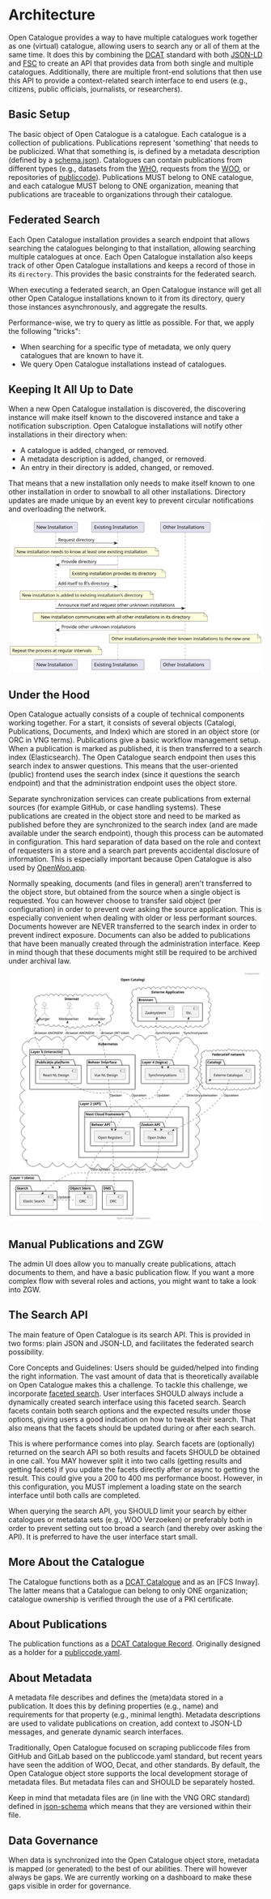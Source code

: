 # Architecture

Open Catalogue provides a way to have multiple catalogues work together as one (virtual) catalogue, allowing users to search any or all of them at the same time. It does this by combining the [DCAT](https://joinup.ec.europa.eu/collection/semic-support-centre/solution/dcat-application-profile-data-portals-europe/release/300) standard with both [JSON-LD](https://json-ld.org/) and [FSC](https://docs.fsc.nlx.io/introduction) to create an API that provides data from both single and multiple catalogues. Additionally, there are multiple front-end solutions that then use this API to provide a context-related search interface to end users (e.g., citizens, public officials, journalists, or researchers).

## Basic Setup
The basic object of Open Catalogue is a catalogue. Each catalogue is a collection of publications. Publications represent 'something' that needs to be publicized. What that something is, is defined by a metadata description (defined by a [schema.json](https://json-schema.org/)). Catalogues can contain publications from different types (e.g., datasets from the [WHO](https://www.who.int/data), requests from the [WOO](https://www.rijksoverheid.nl/onderwerpen/wet-open-overheid-woo), or repositories of [publiccode](https://docs.italia.it/italia/developers-italia/publiccodeyml-en/en/master/index.html)). Publications MUST belong to ONE catalogue, and each catalogue MUST belong to ONE organization, meaning that publications are traceable to organizations through their catalogue.

## Federated Search
Each Open Catalogue installation provides a search endpoint that allows searching the catalogues belonging to that installation, allowing searching multiple catalogues at once. Each Open Catalogue installation also keeps track of other Open Catalogue installations and keeps a record of those in its `directory`. This provides the basic constraints for the federated search.

When executing a federated search, an Open Catalogue instance will get all other Open Catalogue installations known to it from its directory, query those instances asynchronously, and aggregate the results.

Performance-wise, we try to query as little as possible. For that, we apply the following "tricks":
- When searching for a specific type of metadata, we only query catalogues that are known to have it.
- We query Open Catalogue installations instead of catalogues.

## Keeping It All Up to Date
When a new Open Catalogue installation is discovered, the discovering instance will make itself known to the discovered instance and take a notification subscription. Open Catalogue installations will notify other installations in their directory when:
- A catalogue is added, changed, or removed.
- A metadata description is added, changed, or removed.
- An entry in their directory is added, changed, or removed.

That means that a new installation only needs to make itself known to one other installation in order to snowball to all other installations. Directory updates are made unique by an event key to prevent circular notifications and overloading the network.

![Sequence Diagram network creation](https://raw.githubusercontent.com/OpenCatalogi/.github/main/docs/handleidingen/createnetwork.svg "Sequence Diagram network creation")

## Under the Hood
Open Catalogue actually consists of a couple of technical components working together. For a start, it consists of several objects (Catalogi, Publications, Documents, and Index) which are stored in an object store (or ORC in VNG terms). Publications give a basic workflow management setup. When a publication is marked as published, it is then transferred to a search index (Elasticsearch). The Open Catalogue search endpoint then uses this search index to answer questions. This means that the user-oriented (public) frontend uses the search index (since it questions the search endpoint) and that the administration endpoint uses the object store.

Separate synchronization services can create publications from external sources (for example GitHub, or case handling systems). These publications are created in the object store and need to be marked as published before they are synchronized to the search index (and are made available under the search endpoint), though this process can be automated in configuration. This hard separation of data based on the role and context of requesters in a store and a search part prevents accidental disclosure of information. This is especially important because Open Catalogue is also used by [OpenWoo.app](https://openwoo.app/).

Normally speaking, documents (and files in general) aren't transferred to the object store, but obtained from the source when a single object is requested. You can however choose to transfer said object (per configuration) in order to prevent over asking the source application. This is especially convenient when dealing with older or less performant sources. Documents however are NEVER transferred to the search index in order to prevent indirect exposure. Documents can also be added to publications that have been manually created through the administration interface. Keep in mind though that these documents might still be required to be archived under archival law.

![components](https://raw.githubusercontent.com/OpenCatalogi/.github/main/docs/handleidingen/components.svg "components")

## Manual Publications and ZGW
The admin UI does allow you to manually create publications, attach documents to them, and have a basic publication flow. If you want a more complex flow with several roles and actions, you might want to take a look into ZGW.  

## The Search API
The main feature of Open Catalogue is its search API. This is provided in two forms: plain JSON and JSON-LD, and facilitates the federated search possibility.

Core Concepts and Guidelines:
Users should be guided/helped into finding the right information. The vast amount of data that is theoretically available on Open Catalogue makes this a challenge. To tackle this challenge, we incorporate [faceted search](https://www.oxfordsemantic.tech/faqs/what-is-faceted-search#:~:text=Faceted%20search%20is%20a%20method,that%20we%20are%20looking%20for.). User interfaces SHOULD always include a dynamically created search interface using this faceted search. Search facets contain both search options and the expected results under those options, giving users a good indication on how to tweak their search. That also means that the facets should be updated during or after each search.

This is where performance comes into play. Search facets are (optionally) returned on the search API so both results and facets SHOULD be obtained in one call. You MAY however split it into two calls (getting results and getting facets) if you update the facets directly after or async to getting the result. This could give you a 200 to 400 ms performance boost. However, in this configuration, you MUST implement a loading state on the search interface until both calls are completed.

When querying the search API, you SHOULD limit your search by either catalogues or metadata sets (e.g., WOO Verzoeken) or preferably both in order to prevent setting out too broad a search (and thereby over asking the API). It is preferred to have the user interface start small.

## More About the Catalogue
The Catalogue functions both as a [DCAT Catalogue](https://semiceu.github.io/DCAT-AP/releases/3.0.0/#CataloguedResource) and as an [FCS Inway]. The latter means that a Catalogue can belong to only ONE organization; catalogue ownership is verified through the use of a PKI certificate.

## About Publications
The publication functions as a [DCAT Catalogue Record](https://semiceu.github.io/DCAT-AP/releases/3.0.0/#CatalogueRecord). Originally designed as a holder for a [publiccode.yaml](https://docs.italia.it/italia/developers-italia/publiccodeyml-en/en/master/index.html).

## About Metadata
A metadata file describes and defines the (meta)data stored in a publication. It does this by defining properties (e.g., name) and requirements for that property (e.g., minimal length). Metadata descriptions are used to validate publications on creation, add context to JSON-LD messages, and generate dynamic search interfaces.

Traditionally, Open Catalogue focused on scraping publiccode files from GitHub and GitLab based on the publiccode.yaml standard, but recent years have seen the addition of WOO, Decat, and other standards. By default, the Open Catalogue object store supports the local development storage of metadata files. But metadata files can and SHOULD be separately hosted.

Keep in mind that metadata files are (in line with the VNG ORC standard) defined in [json-schema](https://json-schema.org/) which means that they are versioned within their file.

## Data Governance
When data is synchronized into the Open Catalogue object store, metadata is mapped (or generated) to the best of our abilities. There will however always be gaps. We are currently working on a dashboard to make these gaps visible in order for governance.
